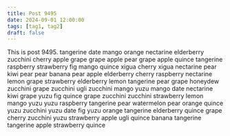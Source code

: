 ```yaml
---
title: Post 9495
date: 2024-09-01 12:00:00
tags: [tag1, tag2]
draft: false
---
```

This is post 9495.
tangerine
date
mango
orange
nectarine
elderberry
zucchini
cherry
apple
grape
grape
apple
pear
grape
apple
quince
tangerine
raspberry
strawberry
fig
mango
quince
xigua
cherry
xigua
nectarine
pear
kiwi
pear
pear
banana
pear
apple
elderberry
cherry
raspberry
nectarine
lemon
grape
strawberry
elderberry
lemon
tangerine
pear
grape
honeydew
zucchini
grape
zucchini
ugli
zucchini
mango
yuzu
mango
date
nectarine
kiwi
grape
yuzu
fig
quince
grape
zucchini
zucchini
strawberry
lemon
mango
yuzu
yuzu
raspberry
tangerine
pear
watermelon
pear
orange
quince
yuzu
zucchini
yuzu
date
fig
yuzu
orange
tangerine
elderberry
quince
grape
cherry
zucchini
yuzu
strawberry
apple
ugli
quince
banana
tangerine
tangerine
apple
strawberry
quince
